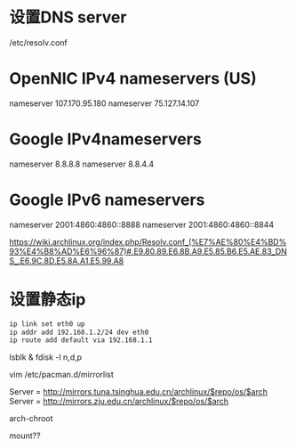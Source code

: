 # 设置DNS server
/etc/resolv.conf

# OpenNIC IPv4 nameservers (US)
nameserver 107.170.95.180
nameserver 75.127.14.107

# Google IPv4nameservers
nameserver 8.8.8.8
nameserver 8.8.4.4

# Google IPv6 nameservers
nameserver 2001:4860:4860::8888
nameserver 2001:4860:4860::8844

https://wiki.archlinux.org/index.php/Resolv.conf_(%E7%AE%80%E4%BD%93%E4%B8%AD%E6%96%87)#.E9.80.89.E6.8B.A9.E5.85.B6.E5.AE.83_DNS_.E6.9C.8D.E5.8A.A1.E5.99.A8

# 设置静态ip
```bash
ip link set eth0 up
ip addr add 192.168.1.2/24 dev eth0
ip route add default via 192.168.1.1
```


lsblk & fdisk -l
n,d,p

vim /etc/pacman.d/mirrorlist

Server = http://mirrors.tuna.tsinghua.edu.cn/archlinux/$repo/os/$arch
Server = http://mirrors.zju.edu.cn/archlinux/$repo/os/$arch

arch-chroot 

mount??